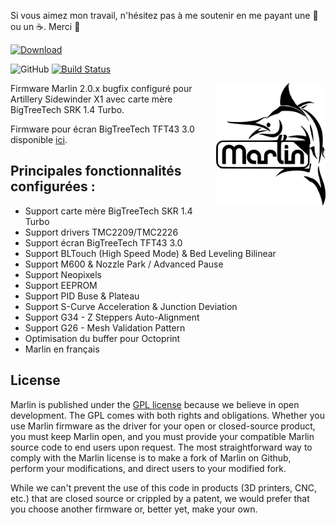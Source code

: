 Si vous aimez mon travail, n'hésitez pas à me soutenir en me payant une 🍺 ou un ☕. Merci 🙂

 [ ![Download](https://user-images.githubusercontent.com/12702322/115148445-e5a40100-a05f-11eb-8552-c1f5d4355987.png) ](https://www.paypal.me/CyrilGuislain)


![GitHub](https://img.shields.io/github/license/marlinfirmware/marlin.svg)
[![Build Status](https://github.com/MarlinFirmware/Marlin/workflows/CI/badge.svg?branch=bugfix-2.0.x)](https://github.com/MarlinFirmware/Marlin/actions)

<img align="right" width=175 src="buildroot/share/pixmaps/logo/marlin-250.png" />

Firmware Marlin 2.0.x bugfix configuré pour Artillery Sidewinder X1 avec carte mère BigTreeTech SRK 1.4 Turbo.

Firmware pour écran BigTreeTech TFT43 3.0 disponible [ici](https://github.com/Guilouz/BTT-TFT43-Sidewinder-X1).

## Principales fonctionnalités configurées :

- Support carte mère BigTreeTech SKR 1.4 Turbo
- Support drivers TMC2209/TMC2226
- Support écran BigTreeTech TFT43 3.0
- Support BLTouch (High Speed Mode) & Bed Leveling Bilinear
- Support M600 & Nozzle Park / Advanced Pause
- Support Neopixels
- Support EEPROM
- Support PID Buse & Plateau
- Support S-Curve Acceleration & Junction Deviation
- Support G34 - Z Steppers Auto-Alignment
- Support G26 - Mesh Validation Pattern
- Optimisation du buffer pour Octoprint
- Marlin en français

## License

Marlin is published under the [GPL license](/LICENSE) because we believe in open development. The GPL comes with both rights and obligations. Whether you use Marlin firmware as the driver for your open or closed-source product, you must keep Marlin open, and you must provide your compatible Marlin source code to end users upon request. The most straightforward way to comply with the Marlin license is to make a fork of Marlin on Github, perform your modifications, and direct users to your modified fork.

While we can't prevent the use of this code in products (3D printers, CNC, etc.) that are closed source or crippled by a patent, we would prefer that you choose another firmware or, better yet, make your own.
